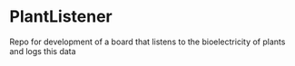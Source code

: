 # PlantListener
Repo for development of a board that listens to the bioelectricity of plants and logs this data

